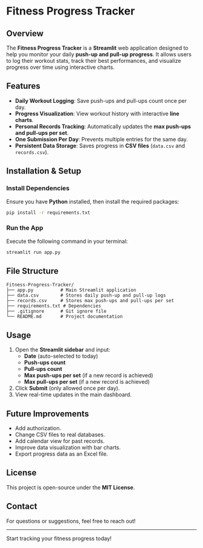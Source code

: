 # Fitness Progress Tracker

## Overview
The **Fitness Progress Tracker** is a **Streamlit** web application designed to help you monitor your daily **push-up and pull-up progress**. It allows users to log their workout stats, track their best performances, and visualize progress over time using interactive charts.

## Features
- **Daily Workout Logging**: Save push-ups and pull-ups count once per day.
- **Progress Visualization**: View workout history with interactive **line charts**.
- **Personal Records Tracking**: Automatically updates the **max push-ups and pull-ups per set**.
- **One Submission Per Day**: Prevents multiple entries for the same day.
- **Persistent Data Storage**: Saves progress in **CSV files** (`data.csv` and `records.csv`).

## Installation & Setup
### Install Dependencies
Ensure you have **Python** installed, then install the required packages:
```bash
pip install -r requirements.txt
```

### Run the App
Execute the following command in your terminal:
```bash
streamlit run app.py
```

## File Structure
```
Fitness-Progress-Tracker/
├── app.py          # Main Streamlit application
├── data.csv        # Stores daily push-up and pull-up logs
├── records.csv     # Stores max push-ups and pull-ups per set
├── requirements.txt # Dependencies
├── .gitignore      # Git ignore file
└── README.md       # Project documentation
```

## Usage
1. Open the **Streamlit sidebar** and input:
   - **Date** (auto-selected to today)
   - **Push-ups count**
   - **Pull-ups count**
   - **Max push-ups per set** (if a new record is achieved)
   - **Max pull-ups per set** (if a new record is achieved)
2. Click **Submit** (only allowed once per day).
3. View real-time updates in the main dashboard.

## Future Improvements
- Add authorization.
- Change CSV files to real databases.
- Add calendar view for past records.
- Improve data visualization with bar charts.
- Export progress data as an Excel file.

## License
This project is open-source under the **MIT License**.

## Contact
For questions or suggestions, feel free to reach out!

---
Start tracking your fitness progress today!

